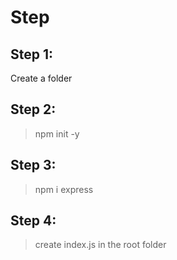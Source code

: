 # Step
## Step 1:
Create a folder

## Step 2:
> npm init -y

## Step 3:
> npm i express

## Step 4:
> create index.js in the root folder

